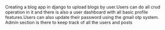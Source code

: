 Creating a blog app in django to upload blogs by user.Users can do all crud operation in it and there is also a user dashboard with all basic profile features.Users can also update their password using the gmail otp system. Admin section is there to keep track of all the users and posts
